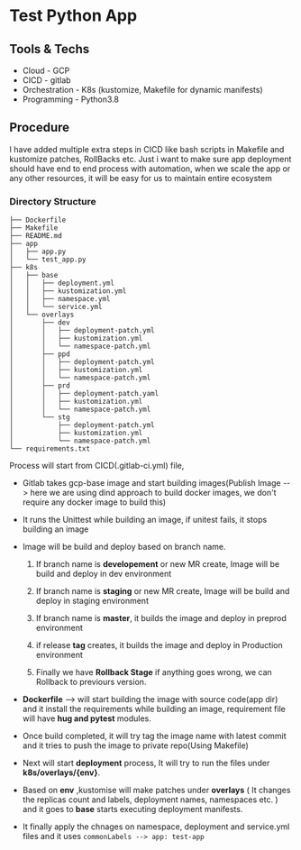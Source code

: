 # Test Python App

## Tools & Techs
- Cloud - GCP
- CICD - gitlab
- Orchestration - K8s (kustomize, Makefile for dynamic manifests)
- Programming - Python3.8

## Procedure 
I have added multiple extra steps in CICD like bash scripts in Makefile and kustomize patches, RollBacks etc. Just i want to make sure app deployment should have end to end process with automation, when we scale the app or any other resources, it will be easy for us to maintain entire ecosystem

### Directory Structure
    ├── Dockerfile
    ├── Makefile
    ├── README.md
    ├── app
    │   ├── app.py
    │   └── test_app.py
    ├── k8s
    │   ├── base
    │   │   ├── deployment.yml
    │   │   ├── kustomization.yml
    │   │   ├── namespace.yml
    │   │   └── service.yml
    │   └── overlays
    │       ├── dev
    │       │   ├── deployment-patch.yml
    │       │   ├── kustomization.yml
    │       │   └── namespace-patch.yml
    │       ├── ppd
    │       │   ├── deployment-patch.yml
    │       │   ├── kustomization.yml
    │       │   └── namespace-patch.yml
    │       ├── prd
    │       │   ├── deployment-patch.yaml
    │       │   ├── kustomization.yml
    │       │   └── namespace-patch.yml
    │       └── stg
    │           ├── deployment-patch.yml
    │           ├── kustomization.yml
    │           └── namespace-patch.yml
    └── requirements.txt

Process will start from CICD(.gitlab-ci.yml) file,

- Gitlab takes gcp-base image and start building images(Publish Image --> here we are using dind approach to build docker images, we don't require any docker image to build this) 

- It runs the Unittest while building an image, if unitest fails, it stops building an image 
- Image will be build and deploy based on branch name.
	1. If branch name is **developement** or new MR create, Image will be build and deploy in dev environment

	1. If branch name is **staging** or new MR create, Image will be build and deploy in staging environment

	1. If branch name is **master**, it builds the image and deploy in preprod environment

	1. if release **tag** creates, it builds the image and deploy in Production environment

	1. Finally we have **Rollback Stage** if anything goes wrong,  we can Rollback to previours version.

- **Dockerfile** --> will start building the image with source code(app dir) and it install the requirements while building an image, requirement file will have **hug and pytest** modules.
- Once build completed, it will try tag the image name with latest commit and it tries to push the image to private repo(Using Makefile)

- Next will start **deployment** process, It will try to run the files under **k8s/overlays/{env}**.

- Based on **env** ,kustomise will make patches under **overlays** ( It changes the replicas count and labels, deployment names, namespaces etc. ) and it goes to **base** starts executing deployment manifests.

- It finally apply the chnages on namespace, deployment and service.yml files and it uses `commonLabels --> app: test-app`

